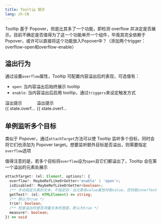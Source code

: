 ```yaml
---
title: Tooltip 提示
lang: zh-CN
---
```


Tooltip 基于 Popover，但是比其多了一个功能，即检测 overflow 并决定是否展示。目前不确定是否值得为了这一个功能单开一个组件，毕竟其完全依赖于Popover，或许可以直接将这个功能放入Popover中？（添加两个trigger：overflow-open和overflow-enable）

## 溢出行为

通过设置`overflow`属性，Tooltip 可配置内容溢出后的表现，可选值有：

- `open`: 当内容溢出后始终展示 tooltip
- `enable`: 当内容溢出后启用 tooltip，通过`triggers`来设定触发方式

<div style="display: flex; gap: 10px">
  <l-input :value="state.overflowInput" @update="state.overflowInput = $event.detail" />
  <l-tooltip class="overflow" overflow="open">
    <div slot="tooltip">溢出提示</div>
    {{ state.overflowInput }}
  </l-tooltip>
  <l-tooltip class="overflow" overflow="enable">
    <div slot="tooltip">溢出提示</div>
    {{ state.overflowInput }}
  </l-tooltip>
</div>

## 单例监听多个目标

类似于 Popover，通过`attachTarget`方法可以使 Tooltip 监听多个目标，同时会将它们也添加为 Popover target。想要监听额外目标是否溢出，则需要指定`overflow`选项

值得注意的是，若多个目标将`overflow`设为`open`且它们都溢出了，Tooltip 会在第一个溢出的元素处展示

```ts
attachTarget: (el: Element, options?: {
  overflow?: MaybeRefLikeOrGetter<'enable' | 'open'>;
  isDisabled?: MaybeRefLikeOrGetter<boolean>;
  /** 手动指定元素的文本，不指定则：当元素有value属性时取value，否则取innerText */
  getText?: (el: HTMLElement) => string;
  /** 默认为true */
  trim?: boolean;
  /** 检查溢出时是否测量文本的宽度，默认为true */
  measure?: boolean;
}) => void
```

<!-- @Code:extraTargets -->

<script setup>
  import { reactive } from 'vue';
  const state = reactive({
    overflowInput: '溢出溢出溢出溢出'
  })
</script>

<style>
  .overflow {
    overflow: hidden;
    max-width: 100px;
    display: inline-block;
    text-overflow: ellipsis;
    white-space: nowrap;
  }
</style>
